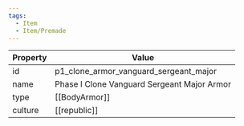 ```yaml
---
tags:
  - Item
  - Item/Premade
---
```


| Property | Value                                       |
| -------- | ------------------------------------------- |
| id       | p1_clone_armor_vanguard_sergeant_major      |
| name     | Phase I Clone Vanguard Sergeant Major Armor |
| type     | [[BodyArmor]]                               |
| culture  | [[republic]]                       |


